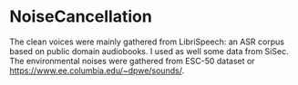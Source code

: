 # NoiseCancellation
The clean voices were mainly gathered from LibriSpeech: an ASR corpus based on public domain audiobooks. I used as well some data from SiSec. The environmental noises were gathered from ESC-50 dataset or https://www.ee.columbia.edu/~dpwe/sounds/.
